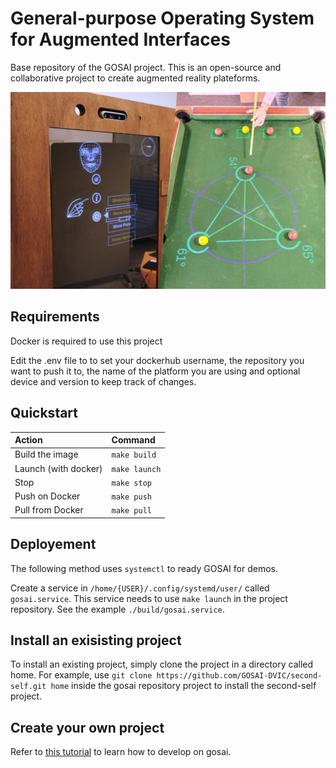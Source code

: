 # General-purpose Operating System for Augmented Interfaces

Base repository of the GOSAI project. This is an open-source and collaborative project to create augmented reality plateforms.

![placeholder](docs/gosai_banner.png)

## Requirements

Docker is required to use this project

Edit the .env file to to set your dockerhub username, the repository you want to push it to, the name of the platform you are using and optional device and version to keep track of changes.

## Quickstart

|Action                 |Command      |
|:----------------------|:------------|
|Build the image        |`make build` |
|Launch (with docker)   |`make launch`|
|Stop                   |`make stop`  |
|Push on Docker         |`make push`  |
|Pull from Docker       |`make pull`  |

## Deployement

The following method uses `systemctl` to ready GOSAI for demos.

Create a service in `/home/{USER}/.config/systemd/user/` called `gosai.service`. This service needs to use `make launch` in the project repository. See the example `./build/gosai.service`.

## Install an exisisting project

To install an existing project, simply clone the project in a directory called home. For example, use `git clone https://github.com/GOSAI-DVIC/second-self.git home` inside the gosai repository project to install the second-self project.

## Create your own project

Refer to [this tutorial](https://dvic.devinci.fr/tutorial/how-to-program-on-GOSAI) to learn how to develop on gosai.

